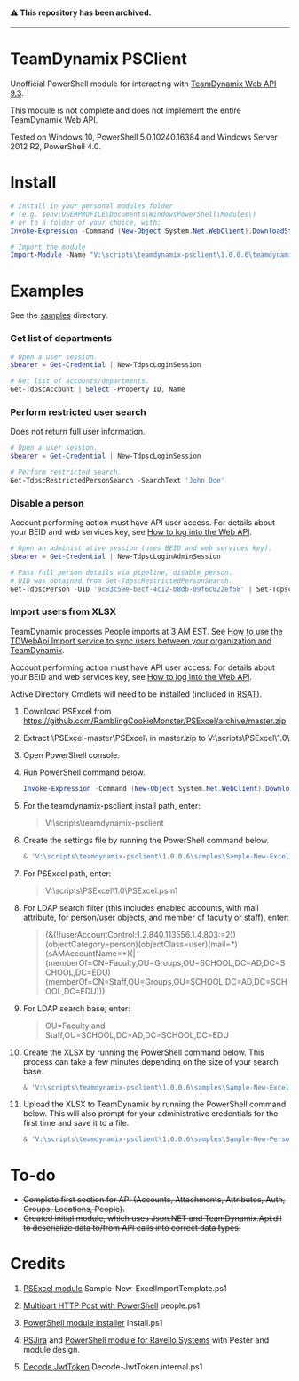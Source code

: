 #### :warning: This repository has been archived.

---

TeamDynamix PSClient
=============
Unofficial PowerShell module for interacting with [TeamDynamix Web API 9.3](https://app.teamdynamix.com/TDWebApi).

This module is not complete and does not implement the entire TeamDynamix Web API.

Tested on Windows 10, PowerShell 5.0.10240.16384 and Windows Server 2012 R2, PowerShell 4.0.

Install
=======

```powershell
# Install in your personal modules folder
# (e.g. $env:USERPROFILE\Documents\WindowsPowerShell\Modules\)
# or to a folder of your choice, with:
Invoke-Expression -Command (New-Object System.Net.WebClient).DownloadString('https://raw.github.com/dindoliboon/teamdynamix-psclient/master/Install.ps1')

# Import the module
Import-Module -Name "V:\scripts\teamdynamix-psclient\1.0.0.6\teamdynamix-psclient"
```

Examples
=======
See the [samples](https://github.com/dindoliboon/teamdynamix-psclient/tree/master/samples) directory.

### Get list of departments

```powershell
# Open a user session.
$bearer = Get-Credential | New-TdpscLoginSession

# Get list of accounts/departments.
Get-TdpscAccount | Select -Property ID, Name
```

### Perform restricted user search
Does not return full user information.

```powershell
# Open a user session.
$bearer = Get-Credential | New-TdpscLoginSession

# Perform restricted search.
Get-TdpscRestrictedPersonSearch -SearchText 'John Doe'
```

### Disable a person
Account performing action must have API user access. For details about your BEID and web services key, see [How to log into the Web API](https://solutions.teamdynamix.com/TDClient/KB/ArticleDet?ID=1715).

```powershell
# Open an administrative session (uses BEID and web services key).
$bearer = Get-Credential | New-TdpscLoginAdminSession

# Pass full person details via pipeline, disable person.
# UID was obtained from Get-TdpscRestrictedPersonSearch.
Get-TdpscPerson -UID '9c83c59e-becf-4c12-b8db-09f6c022ef58' | Set-TdpscPerson -IsActive $false
```

### Import users from XLSX
TeamDynamix processes People imports at 3 AM EST. See [How to use the TDWebApi Import service to sync users between your organization and TeamDynamix](https://solutions.teamdynamix.com/TDClient/KB/ArticleDet?ID=4191).

Account performing action must have API user access. For details about your BEID and web services key, see [How to log into the Web API](https://solutions.teamdynamix.com/TDClient/KB/ArticleDet?ID=1715).

Active Directory Cmdlets will need to be installed (included in [RSAT](https://www.microsoft.com/en-us/download/details.aspx?id=45520)).

1. Download PSExcel from
   https://github.com/RamblingCookieMonster/PSExcel/archive/master.zip

2. Extract \PSExcel-master\PSExcel\ in master.zip to V:\scripts\PSExcel\1.0\

3. Open PowerShell console.

4. Run PowerShell command below.
   ```powershell
   Invoke-Expression -Command (New-Object System.Net.WebClient).DownloadString('https://raw.github.com/dindoliboon/teamdynamix-psclient/master/Install.ps1')
   ```

5. For the teamdynamix-psclient install path, enter:
   > V:\scripts\teamdynamix-psclient

6. Create the settings file by running the PowerShell command below.
   ```powershell
   & 'V:\scripts\teamdynamix-psclient\1.0.0.6\samples\Sample-New-ExcelImportTemplate.ps1'
   ```

7. For PSExcel path, enter:
   > V:\scripts\PSExcel\1.0\PSExcel.psm1

8. For LDAP search filter (this includes enabled accounts, with mail attribute, for person/user objects, and member of faculty or staff), enter:
   > (&(!(userAccountControl:1.2.840.113556.1.4.803:=2))(objectCategory=person)(objectClass=user)(mail=\*)(sAMAccountName=\*)(|(memberOf=CN=Faculty,OU=Groups,OU=SCHOOL,DC=AD,DC=SCHOOL,DC=EDU)(memberOf=CN=Staff,OU=Groups,OU=SCHOOL,DC=AD,DC=SCHOOL,DC=EDU)))

9. For LDAP search base, enter:
   > OU=Faculty and Staff,OU=SCHOOL,DC=AD,DC=SCHOOL,DC=EDU

10. Create the XLSX by running the PowerShell command below. This process can take a few minutes depending on the size of your search base.
    ```powershell
    & 'V:\scripts\teamdynamix-psclient\1.0.0.6\samples\Sample-New-ExcelImportTemplate.ps1'
    ```

11. Upload the XLSX to TeamDynamix by running the PowerShell command below. This will also prompt for your administrative credentials for the first time and save it to a file.
    ```powershell
    & 'V:\scripts\teamdynamix-psclient\1.0.0.6\samples\Sample-New-PersonImport.ps1'
    ```

To-do
=======
* ~~Complete first section for API (Accounts, Attachments, Attributes, Auth, Groups, Locations, People).~~
* ~~Created initial module, which uses Json.NET and TeamDynamix.Api.dll to deserialize data to/from API calls into correct data types.~~

Credits
=======
1. [PSExcel module](https://github.com/RamblingCookieMonster/PSExcel)
Sample-New-ExcelImportTemplate.ps1

2. [Multipart HTTP Post with PowerShell](http://stackoverflow.com/questions/25075010/upload-multiple-files-from-powershell-script/34771519)
people.ps1

3. [PowerShell module installer](https://github.com/lzybkr/TabExpansionPlusPlus) Install.ps1

4. [PSJira](https://github.com/replicaJunction/PSJira) and [PowerShell module for Ravello Systems](https://github.com/lucdekens/Ravello) with Pester and module design.

5. [Decode JwtToken](https://gallery.technet.microsoft.com/JWT-Token-Decode-637cf001) Decode-JwtToken.internal.ps1
